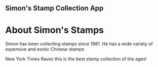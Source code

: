 Simon's Stamp Collection App
---

# About Simon's Stamps

Simon has been collecting stamps since 1981. He has a wide variety of expensive and exotic Chinese stamps

New York Times Raves this is the best stamp collection of the ages!
